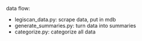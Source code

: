 data flow:
- legiscan_data.py: scrape data, put in mdb
- generate_summaries.py: turn data into summaries
- categorize.py: categorize all data